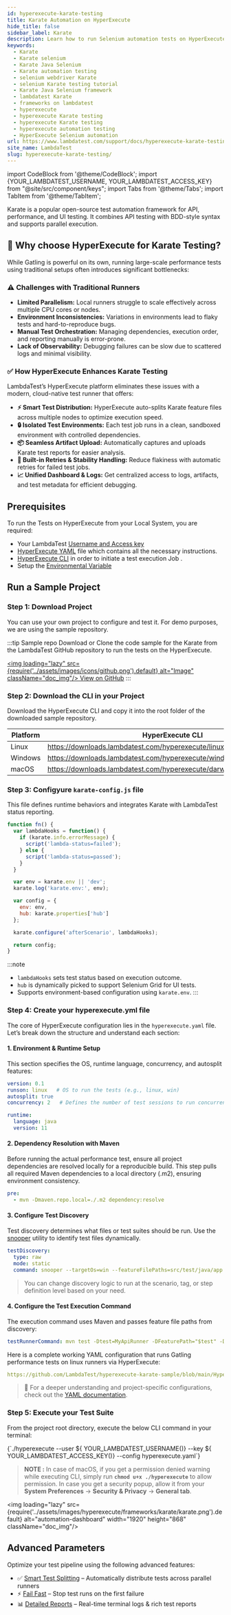 ```yaml
---
id: hyperexecute-karate-testing
title: Karate Automation on HyperExecute
hide_title: false
sidebar_label: Karate
description: Learn how to run Selenium automation tests on HyperExecute using the Karate framework
keywords:
  - Karate
  - Karate selenium
  - Karate Java Selenium
  - Karate automation testing
  - selenium webdriver Karate
  - selenium Karate testing tutorial
  - Karate Java Selenium framework
  - lambdatest Karate
  - frameworks on lambdatest
  - hyperexecute
  - hyperexecute Karate testing
  - hyperexecute Karate testing
  - hyperexecute automation testing
  - HyperExecute Selenium automation
url: https://www.lambdatest.com/support/docs/hyperexecute-karate-testing/
site_name: LambdaTest
slug: hyperexecute-karate-testing/
---
```


import CodeBlock from '@theme/CodeBlock';
import {YOUR_LAMBDATEST_USERNAME, YOUR_LAMBDATEST_ACCESS_KEY} from "@site/src/component/keys";
import Tabs from '@theme/Tabs';
import TabItem from '@theme/TabItem';

<script type="application/ld+json"
      dangerouslySetInnerHTML={{ __html: JSON.stringify({
       "@context": "https://schema.org",
        "@type": "BreadcrumbList",
        "itemListElement": [{
          "@type": "ListItem",
          "position": 1,
          "name": "Home",
          "item": "https://www.lambdatest.com"
        },{
          "@type": "ListItem",
          "position": 2,
          "name": "Support",
          "item": "https://www.lambdatest.com/support/docs/"
        },{
          "@type": "ListItem",
          "position": 3,
          "name": "How to run automation tests on HyperExecute using Karate framework",
          "item": "https://www.lambdatest.com/support/docs/hyperexecute-karate-testing/"
        }]
      })
    }}
></script>
Karate is a popular open-source test automation framework for API, performance, and UI testing. It combines API testing with BDD-style syntax and supports parallel execution.

## 🚀 Why choose HyperExecute for Karate Testing?
While Gatling is powerful on its own, running large-scale performance tests using traditional setups often introduces significant bottlenecks:

### ⚠️ Challenges with Traditional Runners
- **Limited Parallelism:** Local runners struggle to scale effectively across multiple CPU cores or nodes.
- **Environment Inconsistencies:** Variations in environments lead to flaky tests and hard-to-reproduce bugs.
- **Manual Test Orchestration:** Managing dependencies, execution order, and reporting manually is error-prone.
- **Lack of Observability:** Debugging failures can be slow due to scattered logs and minimal visibility.

### ✅ How HyperExecute Enhances Karate Testing
LambdaTest’s HyperExecute platform eliminates these issues with a modern, cloud-native test runner that offers:

- **⚡ Smart Test Distribution:** HyperExecute auto-splits Karate feature files across multiple nodes to optimize execution speed.
- **🔒 Isolated Test Environments:** Each test job runs in a clean, sandboxed environment with controlled dependencies.
- **📦 Seamless Artifact Upload:** Automatically captures and uploads Karate test reports for easier analysis.
- **🔁 Built-in Retries & Stability Handling:** Reduce flakiness with automatic retries for failed test jobs.
- **📈 Unified Dashboard & Logs:** Get centralized access to logs, artifacts, and test metadata for efficient debugging.

## Prerequisites
To run the Tests on HyperExecute from your Local System, you are required:

- Your LambdaTest [Username and Access key](https://www.lambdatest.com/support/docs/hyperexecute-how-to-get-my-username-and-access-key/)
- [HyperExecute YAML](https://www.lambdatest.com/support/docs/hyperexecute-yaml-version0.2/) file which contains all the necessary instructions.
- [HyperExecute CLI](https://www.lambdatest.com/support/docs/hyperexecute-cli-run-tests-on-hyperexecute-grid/) in order to initiate a test execution Job .
- Setup the [Environmental Variable](https://www.lambdatest.com/support/docs/hyperexecute-environment-variable-setup/)

## Run a Sample Project
### Step 1: Download Project
You can use your own project to configure and test it. For demo purposes, we are using the sample repository.

:::tip Sample repo
Download or Clone the code sample for the Karate from the LambdaTest GitHub repository to run the tests on the HyperExecute.

<a href="https://github.com/LambdaTest/hyperexecute-karate-sample/" className="github__anchor"><img loading="lazy" src={require('../assets/images/icons/github.png').default} alt="Image" className="doc_img"/> View on GitHub</a>
:::

### Step 2: Download the CLI in your Project
Download the HyperExecute CLI and copy it into the root folder of the downloaded sample repository.

| Platform | HyperExecute CLI |
| ---------| ---------------- |
| Linux | https://downloads.lambdatest.com/hyperexecute/linux/hyperexecute |
| Windows | https://downloads.lambdatest.com/hyperexecute/windows/hyperexecute.exe |
| macOS | https://downloads.lambdatest.com/hyperexecute/darwin/hyperexecute |

### Step 3: Configyure `karate-config.js` file
This file defines runtime behaviors and integrates Karate with LambdaTest status reporting.

```javascript
function fn() {
  var lambdaHooks = function() {
    if (karate.info.errorMessage) {
      script('lambda-status=failed');
    } else {
      script('lambda-status=passed');
    }
  }

  var env = karate.env || 'dev';
  karate.log('karate.env:', env);

  var config = {
    env: env,
    hub: karate.properties['hub']
  };

  karate.configure('afterScenario', lambdaHooks);

  return config;
}
```

:::note 
- `lambdaHooks` sets test status based on execution outcome.
- `hub` is dynamically picked to support Selenium Grid for UI tests.
- Supports environment-based configuration using `karate.env`.
:::


### Step 4: Create your hyperexecute.yml file
The core of HyperExecute configuration lies in the `hyperexecute.yaml` file. Let’s break down the structure and understand each section:

#### 1. Environment & Runtime Setup
This section specifies the OS, runtime language, concurrency, and autosplit features:

```yaml
version: 0.1
runson: linux   # OS to run the tests (e.g., linux, win)
autosplit: true
concurrency: 2   # Defines the number of test sessions to run concurrently

runtime:
  language: java
  version: 11
```

#### 2. Dependency Resolution with Maven
Before running the actual performance test, ensure all project dependencies are resolved locally for a reproducible build. This step pulls all required Maven dependencies to a local directory (.m2), ensuring environment consistency.

```yaml
pre:
  - mvn -Dmaven.repo.local=./.m2 dependency:resolve
```

#### 3. Configure Test Discovery
Test discovery determines what files or test suites should be run. Use the [snooper](https://www.lambdatest.com/support/docs/hyperexecute-snooper/) utility to identify test files dynamically. 

```yaml
testDiscovery:
  type: raw
  mode: static
  command: snooper --targetOs=win --featureFilePaths=src/test/java/app --frameWork=java | sed 's/:.*//' | uniq
```

> You can change discovery logic to run at the scenario, tag, or step definition level based on your need.

#### 4. Configure the Test Execution Command
The execution command uses Maven and passes feature file paths from discovery:

```yaml
testRunnerCommand: mvn test -Dtest=MyApiRunner -DFeaturePath="$test" -Dhub=https://LT_USERNAME:LT_ACCESS_KEY@hub.lambdatest.com/wd/hub -Dmaven.repo.local=./.m2
```

Here is a complete working YAML configuration that runs Gatling performance tests on linux runners via HyperExecute:

```yaml reference title="hyperexecute.yaml"
https://github.com/LambdaTest/hyperexecute-karate-sample/blob/main/HyperExecute.yaml
```

> 📘 For a deeper understanding and project-specific configurations, check out the [YAML documentation](https://www.lambdatest.com/support/docs/hyperexecute-yaml-parameters/).

### Step 5: Execute your Test Suite
From the project root directory, execute the below CLI command in your terminal:

<div className="lambdatest__codeblock">
  <CodeBlock className="language-bash">
    {`./hyperexecute --user ${ YOUR_LAMBDATEST_USERNAME()} --key ${ YOUR_LAMBDATEST_ACCESS_KEY()} --config hyperexecute.yaml`}
  </CodeBlock>
</div>

> **NOTE :** In case of macOS, if you get a permission denied warning while executing CLI, simply run **`chmod u+x ./hyperexecute`** to allow permission. In case you get a security popup, allow it from your **System Preferences** → **Security & Privacy** → **General tab**.

<img loading="lazy" src={require('../assets/images/hyperexecute/frameworks/karate/karate.png').default} alt="automation-dashboard"  width="1920" height="868" className="doc_img"/>

## Advanced Parameters
Optimize your test pipeline using the following advanced features:

- ✅ [Smart Test Splitting](/support/docs/hyperexecute-test-splitting-and-multiplexing/) – Automatically distribute tests across parallel runners
- ⚡ [Fail Fast](/support/docs/hyperexecute-failfast/) – Stop test runs on the first failure
- 📊 [Detailed Reports](/support/docs/hyperexecute-reports/) – Real-time terminal logs & rich test reports
